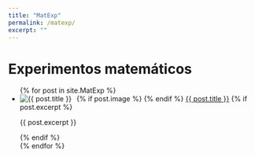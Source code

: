 ```yaml
---
title: "MatExp"
permalink: /matexp/
excerpt: ""
---
```


<h1>Experimentos matemáticos</h1>

<ul>
  {% for post in site.MatExp %}
    <li>
      {% if post.image %}
        <img src="{{ post.feature | relative_url }}" alt="{{ post.title }}" style="float: left; margin-right: 10px; max-width: 150px;">
      {% endif %}
      <a href="{{ post.url }}">{{ post.title }}</a>
      {% if post.excerpt %}
        <p>{{ post.excerpt }}</p>
      {% endif %}
      <div style="clear: both;"></div>
    </li>
  {% endfor %}
</ul>